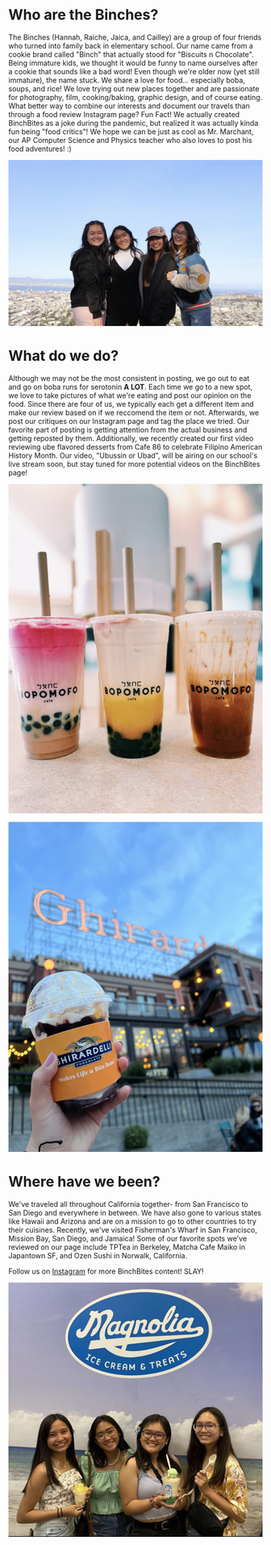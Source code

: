 # Who are the Binches? 
The Binches (Hannah, Raiche, Jaica, and Cailley) are a group of four friends who turned into family back in elementary school. Our name came from a cookie brand called "Binch" that actually stood for "Biscuits n Chocolate". Being immature kids, we thought it would be funny to name ourselves after a cookie that sounds like a bad word! Even though we're older now (yet still immature), the name stuck. We share a love for food... especially boba, soups, and rice! We love trying out new places together and are passionate for photography, film, cooking/baking, graphic design, and of course eating. What better way to combine our interests and document our travels than through a food review Instagram page? Fun Fact! We actually created BinchBites as a joke during the pandemic, but realized it was actually kinda fun being "food critics"! We hope we can be just as cool as Mr. Marchant, our AP Computer Science and Physics teacher who also loves to post his food adventures! :)

![binches](binches.PNG)

# What do we do?
Although we may not be the most consistent in posting, we go out to eat and go on boba runs for serotonin **A LOT**. Each time we go to a new spot, we love to take pictures of what we're eating and post our opinion on the food. Since there are four of us, we typically each get a different item and make our review based on if we reccomend the item or not. Afterwards, we post our critiques on our Instagram page and tag the place we tried. Our favorite part of posting is getting attention from the actual business and getting reposted by them. Additionally, we recently created our first video reviewing ube flavored desserts from Cafe 86 to celebrate Filipino American History Month. Our video, "Ubussin or Ubad", will be airing on our school's live stream soon, but stay tuned for more potential videos on the BinchBites page!

![bopomofo](bopomofo.PNG)

![ghirardelli](ghirardelli.PNG)

# Where have we been?
We've traveled all throughout California together- from San Francisco to San Diego and everywhere in between. We have also gone to various states like Hawaii and Arizona and are on a mission to go to other countries to try their cuisines. Recently, we've visited Fisherman's Wharf in San Francisco, Mission Bay, San Diego, and Jamaica! Some of our favorite spots we've reviewed on our page include TPTea in Berkeley, Matcha Cafe Maiko in Japantown SF, and Ozen Sushi in Norwalk, California.
  
Follow us on [Instagram](https://www.instagram.com/binchbites/) for more BinchBites content! SLAY!

![magnolia](magnolia.PNG)
